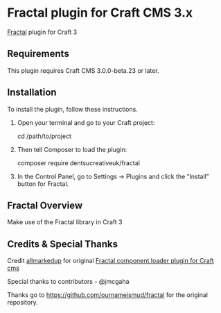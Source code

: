 # Fractal plugin for Craft CMS 3.x

[Fractal](https://fractal.build/) plugin for Craft 3

## Requirements

This plugin requires Craft CMS 3.0.0-beta.23 or later.

## Installation

To install the plugin, follow these instructions.

1. Open your terminal and go to your Craft project:

   cd /path/to/project

2. Then tell Composer to load the plugin:

   composer require dentsucreativeuk/fractal

3. In the Control Panel, go to Settings → Plugins and click the “Install” button for Fractal.

## Fractal Overview

Make use of the Fractal library in Craft 3

## Credits & Special Thanks

Credit [allmarkedup](https://github.com/allmarkedup) for original [Fractal component loader plugin for Craft cms](https://gist.github.com/allmarkedup/72afed8e97c9b2e8c61c36b798ae1870)

Special thanks to contributors - @jmcgaha

Thanks go to https://github.com/ournameismud/fractal for the original repository.
